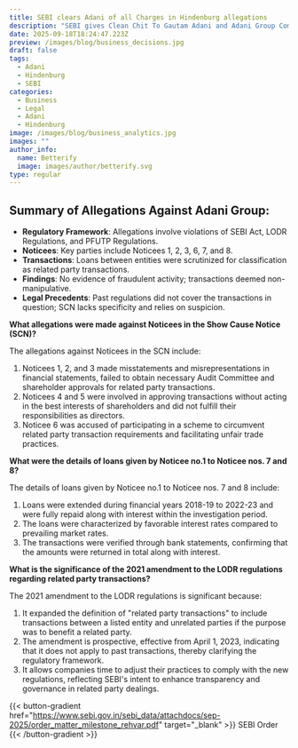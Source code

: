 ```yaml
---
title: SEBI clears Adani of all Charges in Hindenburg allegations
description: "SEBI gives Clean Chit To Gautam Adani and Adani Group Companies In the Hindenburg Case. "
date: 2025-09-18T18:24:47.223Z
preview: /images/blog/business_decisions.jpg
draft: false
tags:
  - Adani
  - Hindenburg
  - SEBI
categories:
  - Business
  - Legal
  - Adani
  - Hindenburg
image: /images/blog/business_analytics.jpg
images: ""
author_info:
  name: Betterify
  image: images/author/betterify.svg
type: regular
---
```


## Summary of Allegations Against Adani Group:

- **Regulatory Framework**: Allegations involve violations of SEBI Act, LODR Regulations, and PFUTP Regulations.
- **Noticees**: Key parties include Noticees 1, 2, 3, 6, 7, and 8.
- **Transactions**: Loans between entities were scrutinized for classification as related party transactions.
- **Findings**: No evidence of fraudulent activity; transactions deemed non-manipulative.
- **Legal Precedents**: Past regulations did not cover the transactions in question; SCN lacks specificity and relies on suspicion.

**What allegations were made against Noticees in the Show Cause Notice (SCN)?**

The allegations against Noticees in the SCN include:

1. Noticees 1, 2, and 3 made misstatements and misrepresentations in financial statements, failed to obtain necessary Audit Committee and shareholder approvals for related party transactions.
2. Noticees 4 and 5 were involved in approving transactions without acting in the best interests of shareholders and did not fulfill their responsibilities as directors.
3. Noticee 6 was accused of participating in a scheme to circumvent related party transaction requirements and facilitating unfair trade practices.

**What were the details of loans given by Noticee no.1 to Noticee nos. 7 and 8?**

The details of loans given by Noticee no.1 to Noticee nos. 7 and 8 include:

1. Loans were extended during financial years 2018-19 to 2022-23 and were fully repaid along with interest within the investigation period.
2. The loans were characterized by favorable interest rates compared to prevailing market rates.
3. The transactions were verified through bank statements, confirming that the amounts were returned in total along with interest.

**What is the significance of the 2021 amendment to the LODR regulations regarding related party transactions?**

The 2021 amendment to the LODR regulations is significant because:

1. It expanded the definition of "related party transactions" to include transactions between a listed entity and unrelated parties if the purpose was to benefit a related party.
2. The amendment is prospective, effective from April 1, 2023, indicating that it does not apply to past transactions, thereby clarifying the regulatory framework.
3. It allows companies time to adjust their practices to comply with the new regulations, reflecting SEBI's intent to enhance transparency and governance in related party dealings.

{{< button-gradient href="https://www.sebi.gov.in/sebi_data/attachdocs/sep-2025/order_matter_milestone_rehvar.pdf" target="_blank" >}}
SEBI Order <i class="las la-arrow-right"></i>
{{< /button-gradient >}}